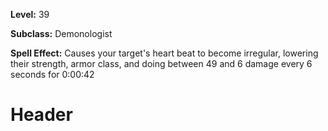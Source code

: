 <!-- TITLE: Spell: Asystole -->
<!-- SUBTITLE:  -->

**Level:** 39

**Subclass:** Demonologist

**Spell Effect:** Causes your target's heart beat to become irregular, lowering their strength, armor class, and doing between 49 and 6 damage every 6 seconds for 0:00:42
# Header